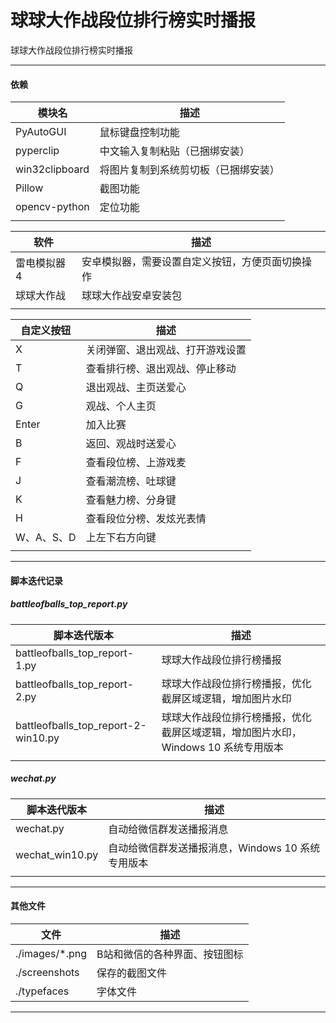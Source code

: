 # 球球大作战段位排行榜实时播报
球球大作战段位排行榜实时播报


---


#### 依赖

|模块名|描述|
|---|---|
|PyAutoGUI|鼠标键盘控制功能|
|pyperclip|中文输入复制粘贴（已捆绑安装）|
|win32clipboard|将图片复制到系统剪切板（已捆绑安装）|
|Pillow|截图功能|
|opencv-python|定位功能|
|||

|软件|描述|
|---|---|
|雷电模拟器4|安卓模拟器，需要设置自定义按钮，方便页面切换操作|
|球球大作战|球球大作战安卓安装包|
|||

|自定义按钮|描述|
|---|---|
|X|关闭弹窗、退出观战、打开游戏设置|
|T|查看排行榜、退出观战、停止移动|
|Q|退出观战、主页送爱心|
|G|观战、个人主页|
|Enter|加入比赛|
|B|返回、观战时送爱心|
|F|查看段位榜、上游戏麦|
|J|查看潮流榜、吐球键|
|K|查看魅力榜、分身键|
|H|查看段位分榜、发炫光表情|
|W、A、S、D|上左下右方向键|
|||

---


#### 脚本迭代记录

##### battleofballs_top_report.py

|脚本迭代版本|描述|
|---|---|
|battleofballs_top_report-1.py|球球大作战段位排行榜播报|
|battleofballs_top_report-2.py|球球大作战段位排行榜播报，优化截屏区域逻辑，增加图片水印|
|battleofballs_top_report-2-win10.py|球球大作战段位排行榜播报，优化截屏区域逻辑，增加图片水印，Windows 10 系统专用版本|
|||

##### wechat.py

|脚本迭代版本|描述|
|---|---|
|wechat.py|自动给微信群发送播报消息|
|wechat_win10.py|自动给微信群发送播报消息，Windows 10 系统专用版本|
|||


---


#### 其他文件

|文件|描述|
|---|---|
|./images/*.png|B站和微信的各种界面、按钮图标|
|./screenshots|保存的截图文件|
|./typefaces|字体文件|

---

